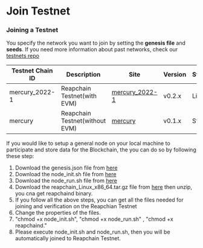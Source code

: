 # Join Testnet

### Joining a Testnet

You specify the network you want to join by setting the **genesis file** and **seeds**. If you need more information about past networks, check our [testnets repo](https://github.com/reapchain/testnets)

| Testnet Chain ID | Description                    | Site                                                                               | Version | Status |
| ---------------- | ------------------------------ | ---------------------------------------------------------------------------------- | ------- | ------ |
| mercury\_2022-1  | Reapchain Testnet(with EVM)    | [mercury\_2022-1](https://github.com/reapchain/testnets/tree/main/mercury\_2022-1) | v0.2.x  | Live   |
| mercury          | Reapchain Testnet(without EVM) | [mercury](https://github.com/reapchain/testnets/tree/main/mercury)                 | v0.1.x  | Steal  |



If you would like to setup a general node on your local machine to participate and store data for the Blockchain, the you can do so by following these step:

1. Download the genesis.json file from [here](https://raw.githubusercontent.com/reapchain/testnets/main/mercury\_2022-1/genesis.json)
2. Download the node\_init.sh file from [here](https://raw.githubusercontent.com/reapchain/testnets/main/mercury\_2022-1/node\_init.sh)
3. Download the node\_run.sh file from [here](https://raw.githubusercontent.com/reapchain/testnets/main/mercury\_2022-1/node\_run.sh)
4. Download the reapchain\_Linux\_x86\_64.tar.gz file from [here](../mercury\_2022-1/reapchain\_Linux\_x86\_64.tar.gz) then unzip, you cna get reapchaind binary.
5. If you follow all the above steps, you can get all the files needed for joining and verification on the Reapchian Testnet
6. Change the properties of the files.
7. "chmod +x node_init.sh", "chmod +x node_run.sh" , "chmod +x reapchaind."
8. Please execute node_init.sh and node_run.sh, then you will be automatically joined to Reapchain Testnet.
